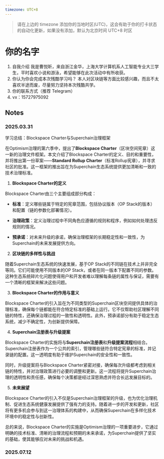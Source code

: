 ```yaml
---
timezone: UTC+8
---
```


> 请在上边的 timezone 添加你的当地时区(UTC)，这会有助于你的打卡状态的自动化更新，如果没有添加，默认为北京时间 UTC+8 时区


# 你的名字

1. 自我介绍
我是曹悦昕，来自浙江金华，上海大学计算机系人工智能专业大三学生，平时喜欢小说和游泳，希望能够在此次活动中有所收获。
2. 你认为你会完成本次残酷学习吗？
本人对区块链等方面比较感兴趣，而且不太喜欢半途而废，尽量努力坚持本次残酷共学。
3. 你的联系方式（推荐 Telegram）
4. vx：15727975092

## Notes

<!-- Content_START -->

### 2025.03.31

学习总结：Blockspace Charter与Superchain治理框架

在Optimism治理的第六季中，提出了**Blockspace Charter**（区块空间宪章）这一新的治理文件框架。本文介绍了Blockspace Charter的定义、目的和重要性，并将推出第一份草案——**Standard Rollup Charter**（标准Rollup宪章），并寻求社区的批准。这一框架的推出旨在为Superchain生态系统提供更加清晰和一致的技术治理标准。

1. **Blockspace Charter的定义**

Blockspace Charter由三个主要组成部分构成：

- **标准**：定义哪些链属于特定的宪章范围，包括协议版本（OP Stack的版本）和配置（链的参数化部署情况）。
  
- **治理政策**：定义治理过程中不同角色应遵循的规则和程序，例如如何处理违反规则的情况。
  
- **预承诺**：对未来升级的承诺，确保治理框架的长期稳定性和一致性，为Superchain的未来发展提供方向。

2. **区块链的多样性与挑战**

随着Superchain生态系统的快速发展，基于OP Stack的不同链在技术上并非完全等同。它们可能使用不同版本的OP Stack，或者在同一版本下配置不同的参数。这种生态系统碎片化问题使得用户和开发者难以理解每条链的属性与保证，需要有一个清晰的框架来解决这些问题。

3. **Blockspace Charter的作用与意义**

Blockspace Charter的引入旨在为不同类型的Superchain区块空间提供具体的治理标准，确保每个链都能在符合特定标准的基础上运行。它不仅帮助社区理解不同链的特性，还确保治理过程的一致性和透明性。此外，预承诺部分有助于稳定生态系统，减少不确定性，为创新提供保障。

4. **Superchain注册表与升级提案**

Blockspace Charter的实施将与**Superchain注册表**和**升级提案流程**相结合。Superchain注册表作为一个公共的索引，管理哪些链符合特定宪章的标准，并记录链的配置。这一透明度有助于维护Superchain的安全性和一致性。

同时，升级提案将与Blockspace Charter紧密对接，确保每次升级都考虑到相关链的特性，并对治理政策进行必要的调整和更新。这一流程将提升Superchain治理的透明性和责任感，确保每个决策都是经过深思熟虑并符合长远发展目标的。

5. **未来展望**

Blockspace Charter的引入不仅是Superchain治理框架的升级，也为优化治理机制、促进生态系统健康发展提供了强有力的支持。随着进一步的开发和更新，社区将有更多机会参与到这一治理体系的构建中，从而确保Superchain在多样化技术环境中的稳定性与创新性。

总的来说，Blockspace Charter的实施是Optimism治理的一项重要进步，它通过明确的技术标准、清晰的治理流程和预期的未来承诺，为Superchain提供了坚实的基础，使其能够应对未来的挑战和机遇。

### 2025.07.12

<!-- Content_END -->
